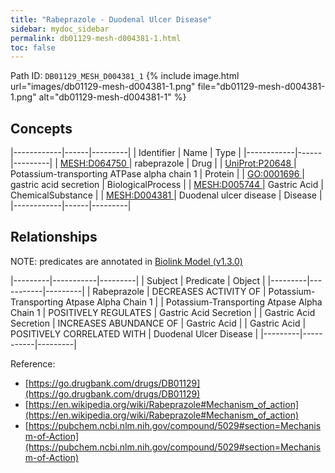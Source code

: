 ```yaml
---
title: "Rabeprazole - Duodenal Ulcer Disease"
sidebar: mydoc_sidebar
permalink: db01129-mesh-d004381-1.html
toc: false 
---
```



Path ID: `DB01129_MESH_D004381_1`
{% include image.html url="images/db01129-mesh-d004381-1.png" file="db01129-mesh-d004381-1.png" alt="db01129-mesh-d004381-1" %}

## Concepts

|------------|------|---------|
| Identifier | Name | Type    |
|------------|------|---------|
| <a href="https://identifiers.org/MESH:D064750">MESH:D064750 </a> | rabeprazole | Drug |
| <a href="https://identifiers.org/UniProt:P20648">UniProt:P20648 </a> | Potassium-transporting ATPase alpha chain 1 | Protein |
| <a href="https://identifiers.org/GO:0001696">GO:0001696 </a> | gastric acid secretion | BiologicalProcess |
| <a href="https://identifiers.org/MESH:D005744">MESH:D005744 </a> | Gastric Acid | ChemicalSubstance |
| <a href="https://identifiers.org/MESH:D004381">MESH:D004381 </a> | Duodenal ulcer disease | Disease |
|------------|------|---------|

## Relationships


NOTE: predicates are annotated in <a href="https://github.com/biolink/biolink-model/releases/tag/v1.3.0">Biolink Model (v1.3.0)</a>

|---------|-----------|---------|
| Subject | Predicate | Object  |
|---------|-----------|---------|
| Rabeprazole | DECREASES ACTIVITY OF | Potassium-Transporting Atpase Alpha Chain 1 |
| Potassium-Transporting Atpase Alpha Chain 1 | POSITIVELY REGULATES | Gastric Acid Secretion |
| Gastric Acid Secretion | INCREASES ABUNDANCE OF | Gastric Acid |
| Gastric Acid | POSITIVELY CORRELATED WITH | Duodenal Ulcer Disease |
|---------|-----------|---------|

Reference: 
  - [https://go.drugbank.com/drugs/DB01129](https://go.drugbank.com/drugs/DB01129)
  - [https://en.wikipedia.org/wiki/Rabeprazole#Mechanism_of_action](https://en.wikipedia.org/wiki/Rabeprazole#Mechanism_of_action)
  - [https://pubchem.ncbi.nlm.nih.gov/compound/5029#section=Mechanism-of-Action](https://pubchem.ncbi.nlm.nih.gov/compound/5029#section=Mechanism-of-Action)
